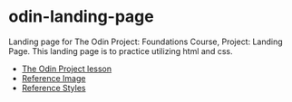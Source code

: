 # odin-landing-page

Landing page for The Odin Project: Foundations Course, Project: Landing Page.
This landing page is to practice utilizing html and css.

- [The Odin Project lesson](https://www.theodinproject.com/lessons/foundations-alignment)
- [Reference Image](https://cdn.statically.io/gh/TheOdinProject/curriculum/81a5d553f4073e593d23a6ab00d50eef8620796d/foundations/html_css/project/imgs/01.png)
- [Reference Styles](https://cdn.statically.io/gh/TheOdinProject/curriculum/81a5d553f4073e593d23a6ab00d50eef8620796d/foundations/html_css/project/imgs/02.png)